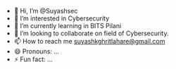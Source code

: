 - 👋 Hi, I’m @Suyashsec
- 👀 I’m interested in Cybersecurity
- 🌱 I’m currently learning in BITS Pilani
- 💞️ I’m looking to collaborate on field of Cybersecurity.
- 📫 How to reach me suyashkghritlahare@gmail.com
- 😄 Pronouns: ...
- ⚡ Fun fact: ...

<!---
Suyashsec/Suyashsec is a ✨ special ✨ repository because its `README.md` (this file) appears on your GitHub profile.
You can click the Preview link to take a look at your changes.
--->
